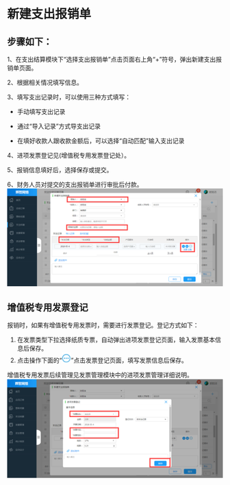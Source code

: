 # 新建支出报销单

## 步骤如下：

1、在支出结算模块下“选择支出报销单”点击页面右上角“+”符号，弹出新建支出报销单页面。

2、根据相关情况填写信息。

3、填写支出记录时，可以使用三种方式填写：

* 手动填写支出记录

* 通过“导入记录”方式导支出记录

* 在填好收款人跟收款金额后，可以选择“自动匹配”输入支出记录

4、进项发票登记见\(增值税专用发票登记处）。

5、报销信息填好后，选择保存或提交。

6、财务人员对提交的支出报销单进行审批后付款。![](/assets/报销单单.png)

## 增值税专用发票登记

报销时，如果有增值税专用发票时，需要进行发票登记。登记方式如下：

1. 在发票类型下拉选择纸质专票，自动弹出进项发票登记页面，输入发票基本信息后保存。
2. 点击操作下面的“![](/assets/图片1111.png)”点击发票登记页面，填写发票信息后保存。

增值税专用发票后续管理见发票管理模块中的进项发票管理详细说明。![](/assets/发票.png)

